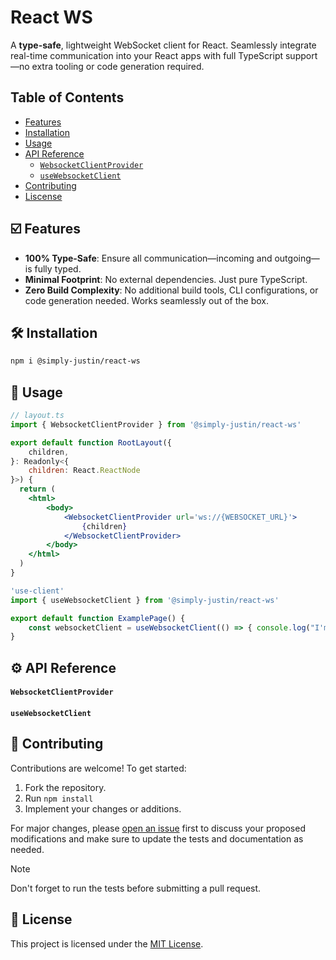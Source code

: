 # React WS

A **type-safe**, lightweight WebSocket client for React. Seamlessly integrate real-time communication into your React apps with full TypeScript support—no extra tooling or code generation required.

## Table of Contents
- [Features](#️-features)
- [Installation](#️-installation)
- [Usage](#-usage)
- [API Reference](#-api-reference)
    - [`WebsocketClientProvider`](#websocketclientprovider)     
    - [`useWebsocketClient`](#usewebsocketclient)     
- [Contributing](#-contributing)
- [Liscense](#-license)

## ☑️ Features
- **100% Type-Safe**: Ensure all communication—incoming and outgoing—is fully typed.
- **Minimal Footprint**: No external dependencies. Just pure TypeScript.
- **Zero Build Complexity**: No additional build tools, CLI configurations, or code generation needed. Works seamlessly out of the box.

## 🛠️ Installation

```bash
npm i @simply-justin/react-ws
```

## 🚀 Usage

```jsx
// layout.ts
import { WebsocketClientProvider } from '@simply-justin/react-ws'

export default function RootLayout({
    children,
}: Readonly<{
    children: React.ReactNode
}>) {
  return (
    <html>
        <body>
            <WebsocketClientProvider url='ws://{WEBSOCKET_URL}'>
                {children}
            </WebsocketClientProvider>
        </body>
    </html>
  )
}
```

```jsx
'use-client'
import { useWebsocketClient } from '@simply-justin/react-ws'

export default function ExamplePage() {
    const websocketClient = useWebsocketClient(() => { console.log("I'm getting called on every incomming message.") })
}
```

## ⚙️ API Reference

#### `WebsocketClientProvider`
#### `useWebsocketClient`

## 🤝 Contributing

Contributions are welcome! To get started:

1. Fork the repository.
2. Run `npm install`
3. Implement your changes or additions.

For major changes, please [open an issue](https://github.com/simply-justin/react-ws/issues) first to discuss your proposed modifications and make sure to update the tests and documentation as needed.

> [!NOTE]
> Don't forget to run the tests before submitting a pull request.

## 📝 License

This project is licensed under the [MIT License](LICENSE).
